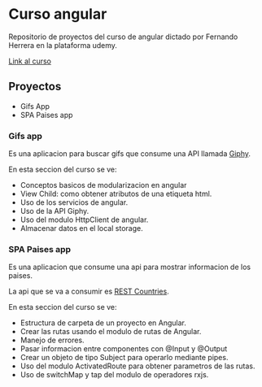# Curso angular
Repositorio de proyectos del curso de angular dictado por Fernando Herrera en la plataforma udemy.

[Link al curso](https://www.udemy.com/course/angular-fernando-herrera/)
## Proyectos
* Gifs App
* SPA Paises app

### Gifs app
Es una aplicacion para buscar gifs que consume una API llamada [Giphy](https://giphy.com/).

En esta seccion del curso se ve:
* Conceptos basicos de modularizacion en angular
* View Child: como obtener atributos de una etiqueta html.
* Uso de los servicios de angular.
* Uso de la API Giphy.
* Uso del modulo HttpClient de angular.
* Almacenar datos en el local storage.

### SPA Paises app
Es una aplicacion que consume una api para mostrar informacion de los paises.

La api que se va a consumir es [REST Countries](https://restcountries.com/).

En esta seccion del curso se ve:

* Estructura de carpeta de un proyecto en Angular.
* Crear las rutas usando el modulo de rutas de Angular.
* Manejo de errores.
* Pasar informacion entre componentes con @Input y @Output
* Crear un objeto de tipo Subject para operarlo mediante pipes. 
* Uso del modulo ActivatedRoute para obtener parametros de las rutas.
* Uso de switchMap y tap del modulo de operadores rxjs.
